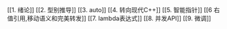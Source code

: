 
[[1. 绪论]]
[[2. 型别推导]]
[[3. auto]]
[[4. 转向现代C++]]
[[5. 智能指针]]
[[6 右值引用,移动语义和完美转发]]
[[7. lambda表达式]]
[[8. 并发API]]
[[9. 微调]]